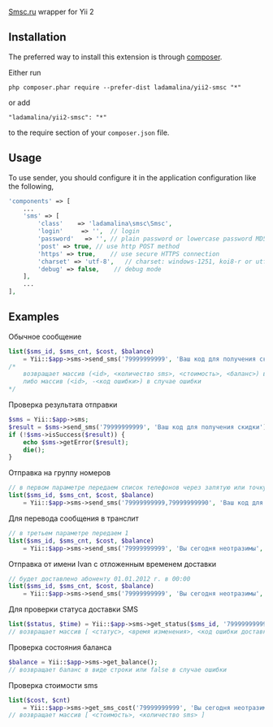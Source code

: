 [Smsc.ru](http://smsc.ru) wrapper for Yii 2 

## Installation

The preferred way to install this extension is through [composer](http://getcomposer.org/download/).

Either run

```
php composer.phar require --prefer-dist ladamalina/yii2-smsc "*"
```

or add

```
"ladamalina/yii2-smsc": "*"
```

to the require section of your `composer.json` file.

## Usage

To use sender, you should configure it in the application configuration like the following,

```php
'components' => [
	...
	'sms' => [
        'class'    => 'ladamalina\smsc\Smsc',
        'login'     => '',  // login
        'password'   => '', // plain password or lowercase password MD5-hash
        'post' => true, // use http POST method
        'https' => true,    // use secure HTTPS connection
        'charset' => 'utf-8',   // charset: windows-1251, koi8-r or utf-8 (default)
        'debug' => false,    // debug mode
    ],
	...
],
```

## Examples

Обычное сообщение

```php
list($sms_id, $sms_cnt, $cost, $balance)
    = Yii::$app->sms->send_sms('79999999999', 'Ваш код для получения скидки');
/*
    возвращает массив (<id>, <количество sms>, <стоимость>, <баланс>) в случае успешной отправки
    либо массив (<id>, -<код ошибки>) в случае ошибки
*/
```

Проверка результата отправки

```php
$sms = Yii::$app->sms;
$result = $sms->send_sms('79999999999', 'Ваш код для получения скидки');
if (!$sms->isSuccess($result)) {
    echo $sms->getError($result);
    die();
}
```

Отправка на группу номеров

```php
// в первом параметре передаем список телефонов через запятую или точку с запятой
list($sms_id, $sms_cnt, $cost, $balance)
    = Yii::$app->sms->send_sms('79999999999,79999999990', 'Ваш код для получения скидки');
```

Для перевода сообщения в транслит

```php
// в третьем параметре передаем 1
list($sms_id, $sms_cnt, $cost, $balance)
    = Yii::$app->sms->send_sms('79999999999', 'Вы сегодня неотразимы', 1);
```

Отправка от имени Ivan с отложенным временем доставки

```php
// будет доставлено абоненту 01.01.2012 г. в 00:00
list($sms_id, $sms_cnt, $cost, $balance)
    = Yii::$app->sms->send_sms('79999999999', 'Вы сегодня неотразимы', 0, '0101120000', 0, 0, 'Ivan');
```

Для проверки статуса доставки SMS
```php
list($status, $time) = Yii::$app->sms->get_status($sms_id, '79999999999');
// возвращает массив [ <статус>, <время изменения>, <код ошибки доставки> ]
```

Проверка состояния баланса
```php
$balance = Yii::$app->sms->get_balance();
// возвращает баланс в виде строки или false в случае ошибки
```

Проверка стоимости sms
```php
list($cost, $cnt)
    = Yii::$app->sms->get_sms_cost('79999999999', 'Вы сегодня неотразимы');
// возвращает массив [ <стоимость>, <количество sms> ]
```

